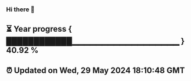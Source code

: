 ### Hi there 👋
⏳ Year progress { ████████████▁▁▁▁▁▁▁▁▁▁▁▁▁▁▁▁▁▁ } 40.92 %
---
⏰ Updated on Wed, 29 May 2024 18:10:48 GMT
---
